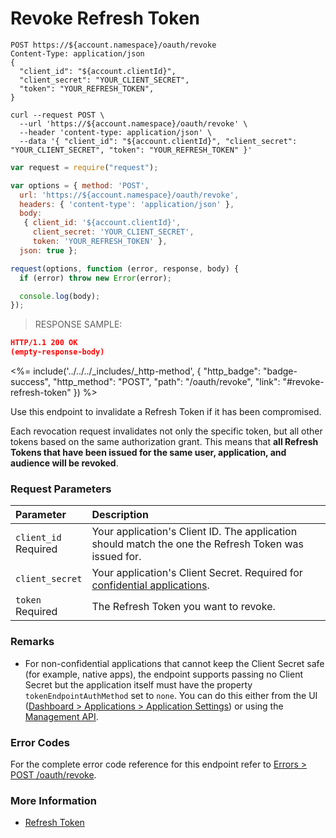# Revoke Refresh Token

```http
POST https://${account.namespace}/oauth/revoke
Content-Type: application/json
{
  "client_id": "${account.clientId}",
  "client_secret": "YOUR_CLIENT_SECRET",
  "token": "YOUR_REFRESH_TOKEN",
}
```

```shell
curl --request POST \
  --url 'https://${account.namespace}/oauth/revoke' \
  --header 'content-type: application/json' \
  --data '{ "client_id": "${account.clientId}", "client_secret": "YOUR_CLIENT_SECRET", "token": "YOUR_REFRESH_TOKEN" }'
```

```javascript
var request = require("request");

var options = { method: 'POST',
  url: 'https://${account.namespace}/oauth/revoke',
  headers: { 'content-type': 'application/json' },
  body: 
   { client_id: '${account.clientId}',
     client_secret: 'YOUR_CLIENT_SECRET',
     token: 'YOUR_REFRESH_TOKEN' },
  json: true };

request(options, function (error, response, body) {
  if (error) throw new Error(error);

  console.log(body);
});
```

> RESPONSE SAMPLE:

```JSON
HTTP/1.1 200 OK
(empty-response-body)
```

<%= include('../../../_includes/_http-method', {
  "http_badge": "badge-success",
  "http_method": "POST",
  "path": "/oauth/revoke",
  "link": "#revoke-refresh-token"
}) %>

Use this endpoint to invalidate a Refresh Token if it has been compromised.

Each revocation request invalidates not only the specific token, but all other tokens based on the same authorization grant. This means that **all Refresh Tokens that have been issued for the same user, application, and audience will be revoked**.

### Request Parameters

| Parameter        | Description |
|:-----------------|:------------|
| `client_id` <br/><span class="label label-danger">Required</span> | Your application's Client ID. The application should match the one the Refresh Token was issued for. |
| `client_secret` | Your application's Client Secret. Required for [confidential applications](/applications/concepts/app-types-confidential-public#confidential-applications). |
| `token` <br/><span class="label label-danger">Required</span> | The Refresh Token you want to revoke. |

### Remarks

- For non-confidential applications that cannot keep the Client Secret safe (for example, native apps), the endpoint supports passing no Client Secret but the application itself must have the property `tokenEndpointAuthMethod` set to `none`. You can do this either from the UI ([Dashboard > Applications > Application Settings](${manage_url}/#/applications)) or using the [Management API](/api/management/v2#!/Applications/patch_applications_by_id).

### Error Codes

For the complete error code reference for this endpoint refer to [Errors > POST /oauth/revoke](#post-oauth-revoke).

### More Information

- [Refresh Token](/tokens/refresh-token)
